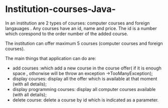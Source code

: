 # Institution-courses-Java-
<p>In an institution are 2 types of courses: computer courses and foreign langauages .
Any courses have an id, name and price. The id is a number which corespond to the order number of the added course.</p>
<p>The institution can offer maximum 5 courses (computer courses and foreign courses).</p>
<p>The main things that application can do are:
  <ul>
     <li>add courses :which add a new course in the course offer( if it is enough space , othorwise will be throw an exception  ->TooManyException);</li>
     <li>display courses: display all the offer which is available at that moment (with all details);</li>
     <li> display programming courses: display all computer courses available  (with all details);</li>
     <li>delete course: delete a course by id which is indicated as a parameter.</li>
  </ul>
</p>
<p></p>

